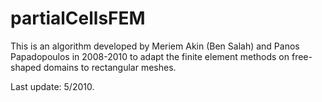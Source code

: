 # partialCellsFEM
This is an algorithm developed by Meriem Akin (Ben Salah) and Panos Papadopoulos in 2008-2010 to adapt the finite element methods on free-shaped domains to rectangular meshes. 

Last update: 5/2010.
